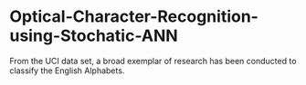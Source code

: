 # Optical-Character-Recognition-using-Stochatic-ANN
From the UCI data set, a broad exemplar of research has been conducted to classify the English Alphabets. 
